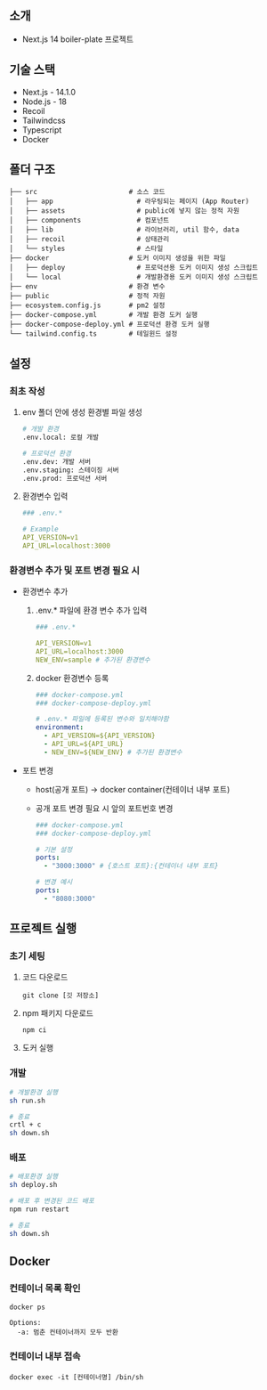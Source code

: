 ## 소개

- Next.js 14 boiler-plate 프로젝트

## 기술 스택

- Next.js - 14.1.0
- Node.js - 18
- Recoil
- Tailwindcss
- Typescript
- Docker

## 폴더 구조

```
├── src                       # 소스 코드
│   ├── app                     # 라우팅되는 페이지 (App Router)
│   ├── assets                  # public에 넣지 않는 정적 자원
│   ├── components              # 컴포넌트
│   ├── lib                     # 라이브러리, util 함수, data
│   ├── recoil                  # 상태관리
│   └── styles                  # 스타일
├── docker                    # 도커 이미지 생성을 위한 파일
│   ├── deploy                  # 프로덕션용 도커 이미지 생성 스크립트
│   └── local                   # 개발환경용 도커 이미지 생성 스크립트
├── env                       # 환경 변수
├── public                    # 정적 자원
├── ecosystem.config.js       # pm2 설정
├── docker-compose.yml        # 개발 환경 도커 실행
├── docker-compose-deploy.yml # 프로덕션 환경 도커 실행
└── tailwind.config.ts        # 테일윈드 설정
```

## 설정

### 최초 작성

1.  env 폴더 안에 생성 환경별 파일 생성

    ```sh
    # 개발 환경
    .env.local: 로컬 개발

    # 프로덕션 환경
    .env.dev: 개발 서버
    .env.staging: 스테이징 서버
    .env.prod: 프로덕션 서버
    ```

2.  환경변수 입력

    ```yml
    ### .env.*

    # Example
    API_VERSION=v1
    API_URL=localhost:3000
    ```

### 환경변수 추가 및 포트 변경 필요 시

- 환경변수 추가

  1. .env.\* 파일에 환경 변수 추가 입력

     ```yml
     ### .env.*

     API_VERSION=v1
     API_URL=localhost:3000
     NEW_ENV=sample # 추가된 환경변수
     ```

  2. docker 환경변수 등록

     ```yml
     ### docker-compose.yml
     ### docker-compose-deploy.yml

     # .env.* 파일에 등록된 변수와 일치해야함
     environment:
       - API_VERSION=${API_VERSION}
       - API_URL=${API_URL}
       - NEW_ENV=${NEW_ENV} # 추가된 환경변수
     ```

- 포트 변경

  - host(공개 포트) -> docker container(컨테이너 내부 포트)
  - 공개 포트 변경 필요 시 앞의 포트번호 변경

    ```yml
    ### docker-compose.yml
    ### docker-compose-deploy.yml

    # 기본 설정
    ports:
      - "3000:3000" # {호스트 포트}:{컨테이너 내부 포트}

    # 변경 예시
    ports:
      - "8080:3000"
    ```

## 프로젝트 실행

### 초기 세팅

1. 코드 다운로드

   ```
   git clone [깃 저장소]
   ```

2. npm 패키지 다운로드

   ```
   npm ci
   ```

3. 도커 실행

### 개발

```bash
# 개발환경 실행
sh run.sh

# 종료
crtl + c
sh down.sh
```

### 배포

```bash
# 배포환경 실행
sh deploy.sh

# 배포 후 변경된 코드 배포
npm run restart

# 종료
sh down.sh
```

## Docker

### 컨테이너 목록 확인

```
docker ps
```

```
Options:
  -a: 멈춘 컨테이너까지 모두 반환
```

### 컨테이너 내부 접속

```
docker exec -it [컨테이너명] /bin/sh
```
